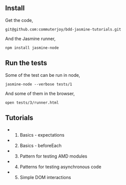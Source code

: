 
Install
-------

Get the code,

```
git@github.com:commuterjoy/bdd-jasmine-tutorials.git
```

And the Jasmine runner,

```
npm install jasmine-node
```

Run the tests
-------------

Some of the test can be run in node,

```
jasmine-node --verbose tests/1
```

And some of them in the browser,

```
open tests/3/runner.html
```

Tutorials
---------

- 1. Basics - expectations
- 2. Basics - beforeEach
- 3. Pattern for testing AMD modules
- 4. Patterns for testing asynchronous code 
- 5. Simple DOM interactions 


